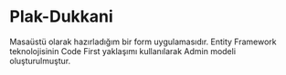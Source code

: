 # Plak-Dukkani
Masaüstü olarak hazırladığım bir form uygulamasıdır. Entity Framework teknolojisinin Code First yaklaşımı kullanılarak Admin modeli oluşturulmuştur.
